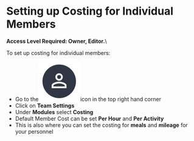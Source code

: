 # Setting up Costing for Individual Members

**Access Level Required: Owner, Editor.**\


To set up costing for individual members:

* Go to the<img src="../../.gitbook/assets/User Icon" alt="" data-size="line">icon in the top right hand corner
* Click on **Team Settings**
* Under **Modules** select **Costing**
* Default Member Cost can be set **Per Hour** and **Per Activity**
* This is also where you can set the costing for **meals** and **mileage** for your personnel

